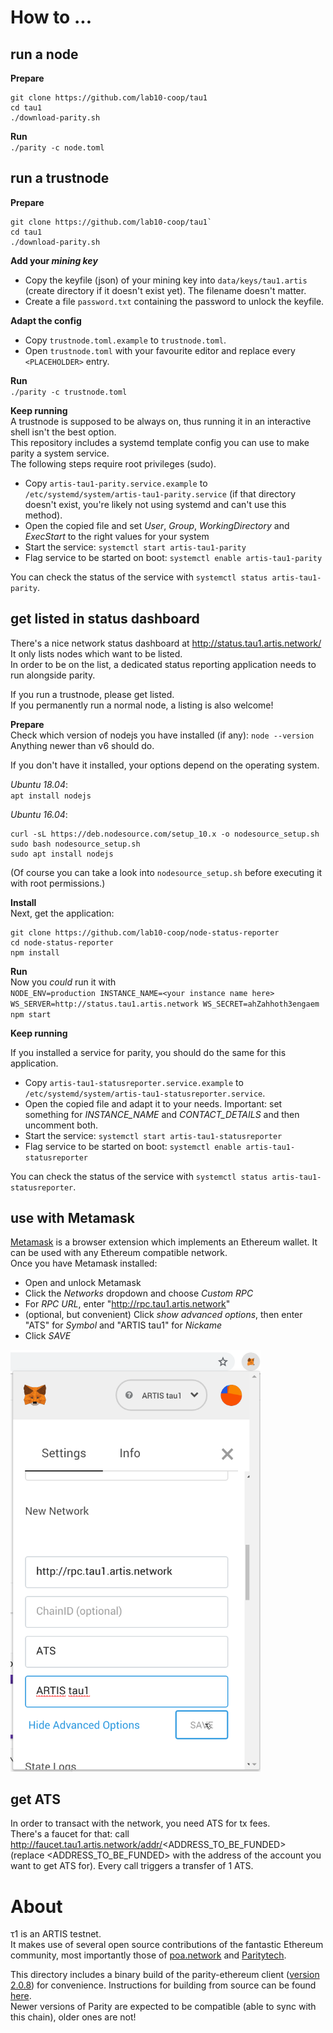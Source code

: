 # How to ...

## run a node

**Prepare**  
```
git clone https://github.com/lab10-coop/tau1
cd tau1
./download-parity.sh
```

**Run**    
`./parity -c node.toml`


## run a trustnode
  
**Prepare**
```
git clone https://github.com/lab10-coop/tau1`
cd tau1
./download-parity.sh
```

**Add your _mining key_**
* Copy the keyfile (json) of your mining key into `data/keys/tau1.artis` (create directory if it doesn't exist yet). The filename doesn't matter.
* Create a file `password.txt` containing the password to unlock the keyfile.

**Adapt the config**  
* Copy `trustnode.toml.example` to `trustnode.toml`.
* Open `trustnode.toml` with your favourite editor and replace every `<PLACEHOLDER>` entry.

**Run**  
`./parity -c trustnode.toml`

**Keep running**  
A trustnode is supposed to be always on, thus running it in an interactive shell isn't the best option.  
This repository includes a systemd template config you can use to make parity a system service.  
The following steps require root privileges (sudo).  
* Copy `artis-tau1-parity.service.example` to `/etc/systemd/system/artis-tau1-parity.service` (if that directory doesn't exist, you're likely not using systemd and can't use this method).
* Open the copied file and set _User_, _Group_, _WorkingDirectory_ and _ExecStart_ to the right values for your system
* Start the service: `systemctl start artis-tau1-parity`
* Flag service to be started on boot: `systemctl enable artis-tau1-parity`

You can check the status of the service with `systemctl status artis-tau1-parity`.

## get listed in status dashboard

There's a nice network status dashboard at http://status.tau1.artis.network/  
It only lists nodes which want to be listed.  
In order to be on the list, a dedicated status reporting application needs to run alongside parity.  

If you run a trustnode, please get listed.  
If you permanently run a normal node, a listing is also welcome!

**Prepare**  
Check which version of nodejs you have installed (if any):
`node --version`  
Anything newer than v6 should do.

If you don't have it installed, your options depend on the operating system.

_Ubuntu 18.04_:  
`apt install nodejs`

_Ubuntu 16.04_:  
```
curl -sL https://deb.nodesource.com/setup_10.x -o nodesource_setup.sh
sudo bash nodesource_setup.sh
sudo apt install nodejs
```
(Of course you can take a look into `nodesource_setup.sh` before executing it with root permissions.)

**Install**  
Next, get the application:
```
git clone https://github.com/lab10-coop/node-status-reporter
cd node-status-reporter
npm install
```

**Run**  
Now you _could_ run it with  
`NODE_ENV=production INSTANCE_NAME=<your instance name here> WS_SERVER=http://status.tau1.artis.network WS_SECRET=ahZahhoth3engaem npm start`

**Keep running**

If you installed a service for parity, you should do the same for this application.
* Copy `artis-tau1-statusreporter.service.example` to `/etc/systemd/system/artis-tau1-statusreporter.service`.
* Open the copied file and adapt it to your needs. Important: set something for _INSTANCE_NAME_ and _CONTACT_DETAILS_ and then uncomment both.
* Start the service: `systemctl start artis-tau1-statusreporter`
* Flag service to be started on boot: `systemctl enable artis-tau1-statusreporter`

You can check the status of the service with `systemctl status artis-tau1-statusreporter`.

## use with Metamask

[Metamask](https://metamask.io/) is a browser extension which implements an Ethereum wallet. It can be used with any Ethereum compatible network.  
Once you have Metamask installed:
* Open and unlock Metamask
* Click the _Networks_ dropdown and choose _Custom RPC_
* For _RPC URL_, enter "http://rpc.tau1.artis.network"
* (optional, but convenient) Click _show advanced options_, then enter "ATS" for _Symbol_ and "ARTIS tau1" for _Nickame_
* Click _SAVE_

<img src="metamask_config_screenshot.png" width="400px">

## get ATS

In order to transact with the network, you need ATS for tx fees.  
There's a faucet for that: call
http://faucet.tau1.artis.network/addr/<ADDRESS_TO_BE_FUNDED>  
(replace <ADDRESS_TO_BE_FUNDED> with the address of the account you want to get ATS for).  Every call triggers a transfer of 1 ATS.  

# About

τ1 is an ARTIS testnet.  
It makes use of several open source contributions of the fantastic Ethereum community, most importantly those of [poa.network](https://github.com/poanetwork/) and [Paritytech](https://github.com/paritytech/).

This directory includes a binary build of the parity-ethereum client ([version 2.0.8](https://github.com/paritytech/parity-ethereum/releases/tag/v2.0.8)) for convenience. Instructions for building from source can be found [here](https://github.com/paritytech/parity-ethereum).  
Newer versions of Parity are expected to be compatible (able to sync with this chain), older ones are not!
